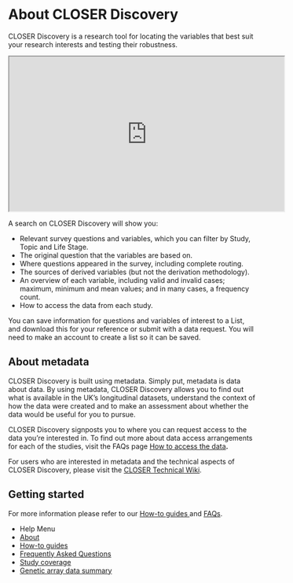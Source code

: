 <div class="row">
  <div class="col-sm-8">

<h1>About CLOSER Discovery</h1>
<p></p>
<p>CLOSER Discovery is a research tool for locating the variables that best suit your research interests and testing their robustness.</p>

<iframe width="560" height="315" src="https://www.youtube.com/embed/9mFF4hTPOrI?si=T3wEeCe0c4gd4fx3" title="YouTube video player"></iframe>


<p>A search on CLOSER Discovery will show you:</p>
<ul>
    <li>Relevant survey questions and variables, which you can filter by Study, Topic and Life Stage.</li>
    <li>The original question that the variables are based on.</li>
    <li>Where questions appeared in the survey, including complete routing.</li>
    <li>The sources of derived variables (but not the derivation methodology).</li>
    <li>An overview of each variable, including valid and invalid cases; maximum, minimum and mean values; and in many cases, a frequency count.</li>
    <li>How to access the data from each study.</li>
</ul>
<p>You can save information for questions and variables of interest to a List, and download this for your reference or submit with a data request. You will need to make an account to create a list so it can be saved.</p>

<h2>About metadata</h2>
<p>CLOSER Discovery is built using metadata. Simply put, metadata is data about data. By using metadata, CLOSER Discovery allows you to find out what is available in the UK’s longitudinal datasets, 
understand the context of how the data were created and to make an assessment about whether the data would be useful for you to pursue. </p>
<p>CLOSER Discovery signposts you to where you can request access to the data you’re interested in. 
To find out more about data access arrangements for each of the studies, visit the FAQs page <a href="/page/faqs/4#access-data">How to access the data</a><strong>.</strong></p>

<p>For users who are interested in metadata and the technical aspects of CLOSER Discovery, please visit the <a href="https://wiki.ucl.ac.uk/display/CLOS/What+is+the+CLOSER+Technical+Wiki " target="_blank" rel="noopener noreferrer">CLOSER Technical Wiki</a>.</p>

<h2>Getting started</h2>
<p>For more information please refer to our <a href="/page/how-to-guides/6"> How-to guides </a> and <a href="/page/faqs/4"> FAQs</a>.</p>
<p>
</p>

</div>
  <div class="nav nav-pills nav-stacked col-sm-offset-1 col-sm-3">
    <ul class="help-pages-menu">
    <li class="nav-title">Help Menu</li>
    <li class="active"><a href="/page/about/1">About</a></li>
    <li><a href="/page/how-to-guides/6">How-to guides</a></li>
    <li><a href="/page/faqs/4">Frequently Asked Questions</a></li>
    <li><a href="/page/content/2">Study coverage</a></li>
    <li><a href="/page/genetics/5">Genetic array data summary</a></li>
  </ul>
</div>
</div>
